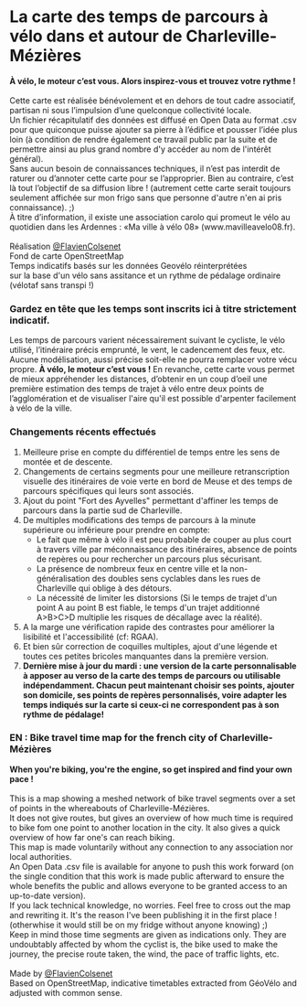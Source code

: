 <h1>La carte des temps de parcours à vélo
dans et autour de Charleville-Mézières</h1>
<strong>À vélo, le moteur c’est vous. Alors inspirez-vous et trouvez votre rythme !</strong></br>
</br>
Cette carte est réalisée bénévolement et en dehors de tout cadre associatif, partisan ni sous l’impulsion d’une
quelconque collectivité locale.</br>
Un fichier récapitulatif des données est diffusé en Open Data au format .csv pour que quiconque puisse ajouter sa pierre à l’édifice et pousser
l’idée plus loin (à condition de rendre également ce travail public par la suite et de permettre ainsi au plus grand nombre d'y accéder au nom de l'intérêt général).</br>
Sans aucun besoin de connaissances techniques, il n’est pas interdit de raturer ou d’annoter cette carte pour se l’approprier. Bien au contraire, c’est là tout l’objectif de sa diffusion libre ! (autrement cette carte serait toujours seulement affichée sur mon frigo sans que personne d'autre n'en ai pris connaissance). ;)</br>
À titre d’information, il existe une association carolo qui promeut le vélo au quotidien dans les Ardennes :
«Ma ville à vélo 08» (www.mavilleavelo08.fr).</br>
</br>
Réalisation <a href="https://twitter.com/FlavienColsenet">@FlavienColsenet</a> </br>
Fond de carte OpenStreetMap</br>
Temps indicatifs basés sur les données Geovélo réinterprétées</br>
sur la base d'un vélo sans assitance et un rythme de pédalage ordinaire (vélotaf sans transpi !)</br>
<h3>Gardez en tête que les temps sont inscrits ici à titre strictement indicatif.</H3>
Les temps de parcours varient nécessairement suivant le cycliste, le vélo utilisé, l’itinéraire précis emprunté, le vent, le cadencement des feux, etc.
Aucune modélisation, aussi précise soit-elle ne pourra remplacer votre vécu propre.
<strong>À vélo, le moteur c’est vous !</strong>
En revanche, cette carte vous permet de mieux appréhender les distances, d’obtenir en un coup d’oeil une première estimation des temps de trajet à vélo entre deux
points de l’agglomération et de visualiser l'aire qu'il est possible d'arpenter facilement à vélo de la ville.
<h3>Changements récents effectués</h3>
<ol>
<li>Meilleure prise en compte du différentiel de temps entre les sens de montée et de descente.</li>
<li>Changements de certains segments pour une meilleure retranscription visuelle des itinéraires de voie verte en bord de Meuse et des temps de parcours spécifiques qui leurs sont associés.</li>
<li>Ajout du point "Fort des Ayvelles" permettant d'affiner les temps de parcours dans la partie sud de Charleville.</li>
<li>De multiples modifications des temps de parcours à la minute supérieure ou inférieure pour prendre en compte:<ul>
<li>Le fait que même à vélo il est peu probable de couper au plus court à travers ville par méconnaissance des itinéraires, absence de points de repères ou pour rechercher un parcours plus sécurisant.</li>
<li>La présence de nombreux feux en centre ville et la non-généralisation des doubles sens cyclables dans les rues de Charleville qui oblige à des détours.</li>
<li>La nécessité de limiter les distorsions (Si le temps de trajet d'un point A au point B est fiable, le temps d'un trajet additionné A>B>C>D multiplie les risques de décallage avec la réalité).</li></ul></li>
<li>A la marge une vérification rapide des contrastes pour améliorer la lisibilité et l'accessibilité (cf: RGAA).</li>
<li>Et bien sûr correction de coquilles multiples, ajout d'une légende et toutes ces petites bricoles manquantes dans la première version.</li>
<li><strong>Dernière mise à jour du mardi : une version de la carte personnalisable à apposer au verso de la carte des temps de parcours ou utilisable indépendamment. Chacun peut maintenant choisir ses points, ajouter son domicile, ses points de repères personnalisés, voire adapter les temps indiqués sur la carte si ceux-ci ne correspondent pas à son rythme de pédalage!</strong></li>
</ol>
<h3>EN : Bike travel time map for the french city of Charleville-Mézières</h3>
<strong>When you're biking, you're the engine, so get inspired and find your own pace !</strong></br>
</br>
This is a map showing a meshed network of bike travel segments over a set of points in the whereabouts of Charleville-Mézières.</br>
It does not give routes, but gives an overview of how much time is required to bike fom one point to another location in the city. It also gives a quick overview of how far one's can reach biking.</br>
This map is made voluntarily without any connection to any association nor local authorities.</br>
An Open Data .csv file is available for anyone to push this work forward (on the single condition that this work is made public afterward to ensure the whole benefits the public and allows everyone to be granted access to an up-to-date version).</br>
If you lack technical knowledge, no worries. Feel free to cross out the map and rewriting it. It's the reason I've been publishing it in the first place ! (otherwhise it would still be on my fridge without anyone knowing) ;)</br>
Keep in mind those time segments are given as indications only.
They are undoubtably affected by whom the cyclist is, the bike used to make the journey, the precise route taken, the wind, the pace of traffic lights, etc.</br> 
</br>
Made by <a href="https://twitter.com/FlavienColsenet">@FlavienColsenet</a> </br>
Based on OpenStreetMap, indicative timetables extracted from GéoVélo and adjusted with common sense.</br>


